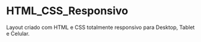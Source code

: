 # HTML_CSS_Responsivo
Layout criado com HTML e CSS totalmente responsivo para Desktop, Tablet e Celular.
